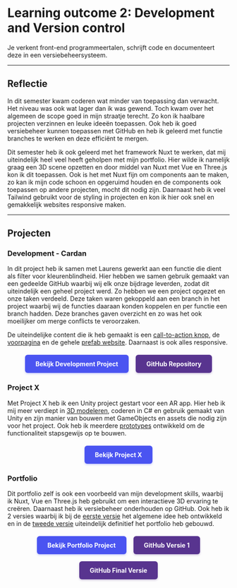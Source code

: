 # Learning outcome 2: Development and Version control

Je verkent front-end programmeertalen, schrijft code en documenteert deze in een versiebeheersysteem.

---

## Reflectie

In dit semester kwam coderen wat minder van toepassing dan verwacht. Het niveau was ook wat lager dan ik was gewend. Toch kwam over het algemeen de scope goed in mijn straatje terecht. Zo kon ik haalbare projecten verzinnen en leuke ideeën toepassen. Ook heb ik goed versiebeheer kunnen toepassen met GitHub en heb ik geleerd met functie branches te werken en deze efficiënt te mergen.

Dit semester heb ik ook geleerd met het framework Nuxt te werken, dat mij uiteindelijk heel veel heeft geholpen met mijn portfolio. Hier wilde ik namelijk graag een 3D scene opzetten en door middel van Nuxt met Vue en Three.js kon ik dit toepassen. Ook is het met Nuxt fijn om components aan te maken, zo kan ik mijn code schoon en opgeruimd houden en de components ook toepassen op andere projecten, mocht dit nodig zijn. Daarnaast heb ik veel Tailwind gebruikt voor de styling in projecten en kon ik hier ook snel en gemakkelijk websites responsive maken.

---

## Projecten

<h3 id="development-cardan">Development - Cardan</h3>

In dit project heb ik samen met Laurens gewerkt aan een functie die dient als filter voor kleurenblindheid. Hier hebben we samen gebruik gemaakt van een gedeelde GitHub waarbij wij elk onze bijdrage leverden, zodat dit uiteindelijk een geheel project werd. Zo hebben we een project opgezet en onze taken verdeeld. Deze taken waren gekoppeld aan een branch in het project waarbij wij de functies daaraan konden koppelen en per functie een branch hadden. Deze branches gaven overzicht en zo was het ook moeilijker om merge conflicts te veroorzaken.

De uiteindelijke content die ik heb gemaakt is een [call-to-action knop](/point3#call-to-action-knop), de [voorpagina](/point3#voorpagina) en de gehele [prefab website](/point3#prefab-website). Daarnaast is ook alles responsive.

<div style="display: flex; justify-content: center; gap: 16px; flex-wrap: wrap; margin: 20px 0;">
  <a href="/point3#top" style="display: inline-block; background-color: #4a54f1; color: white; padding: 12px 24px; text-decoration: none; border-radius: 6px; font-weight: bold; transition: all 0.2s ease; box-shadow: 0 2px 4px rgba(74, 84, 241, 0.3);">
    Bekijk Development Project
  </a>
  <a href="https://github.com/Cocovg/Cardan" target="_blank" style="display: inline-block; background-color: rgb(88, 52, 143); color: white; padding: 12px 24px; text-decoration: none; border-radius: 6px; font-weight: bold; transition: all 0.2s ease; box-shadow: 0 2px 4px rgba(88, 52, 143, 0.3);">
    GitHub Repository
  </a>
</div>

<h3 id="project-x">Project X</h3>

Met Project X heb ik een Unity project gestart voor een AR app. Hier heb ik mij meer verdiept in [3D modeleren](/point4#3d-model), coderen in C# en gebruik gemaakt van Unity en zijn manier van bouwen met GameObjects en assets die nodig zijn voor het project. Ook heb ik meerdere [prototypes](/point4#prototype-1) ontwikkeld om de functionaliteit stapsgewijs op te bouwen.

<div style="display: flex; justify-content: center; margin: 20px 0;">
  <a href="/point4#top" style="display: inline-block; background-color: #4a54f1; color: white; padding: 12px 24px; text-decoration: none; border-radius: 6px; font-weight: bold; transition: all 0.2s ease; box-shadow: 0 2px 4px rgba(74, 84, 241, 0.3);">
    Bekijk Project X
  </a>
</div>

<h3 id="portfolio">Portfolio</h3>

Dit portfolio zelf is ook een voorbeeld van mijn development skills, waarbij ik Nuxt, Vue en Three.js heb gebruikt om een interactieve 3D ervaring te creëren. Daarnaast heb ik versiebeheer onderhouden op GitHub. Ook heb ik 2 versies waarbij ik bij de [eerste versie](/point5#prototype-1) het algemene idee heb ontwikkeld en in de [tweede versie](/point5#review-2) uiteindelijk definitief het portfolio heb gebouwd.

<div style="display: flex; justify-content: center; gap: 16px; flex-wrap: wrap; margin: 20px 0;">
  <a href="/point5#top" style="display: inline-block; background-color: #4a54f1; color: white; padding: 12px 24px; text-decoration: none; border-radius: 6px; font-weight: bold; transition: all 0.2s ease; box-shadow: 0 2px 4px rgba(74, 84, 241, 0.3);">
    Bekijk Portfolio Project
  </a>
  <a href="https://github.com/Cocovg/portfolio_school" target="_blank" style="display: inline-block; background-color: rgb(88, 52, 143); color: white; padding: 12px 24px; text-decoration: none; border-radius: 6px; font-weight: bold; transition: all 0.2s ease; box-shadow: 0 2px 4px rgba(88, 52, 143, 0.3);">
    GitHub Versie 1
  </a>
  <a href="https://github.com/Cocovg/portfoliov2" target="_blank" style="display: inline-block; background-color: rgb(88, 52, 143); color: white; padding: 12px 24px; text-decoration: none; border-radius: 6px; font-weight: bold; transition: all 0.2s ease; box-shadow: 0 2px 4px rgba(88, 52, 143, 0.3);">
    GitHub Final Versie
  </a>
</div>

